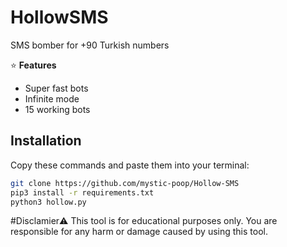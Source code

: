 # HollowSMS  
SMS bomber for +90 Turkish numbers  

⭐ **Features**  
- Super fast bots  
- Infinite mode  
- 15 working bots  

## Installation  
Copy these commands and paste them into your terminal:  
```bash
git clone https://github.com/mystic-poop/Hollow-SMS
pip3 install -r requirements.txt
python3 hollow.py
```
#Disclamier⚠️
This tool is for educational purposes only. You are responsible for any harm or damage caused by using this tool.
